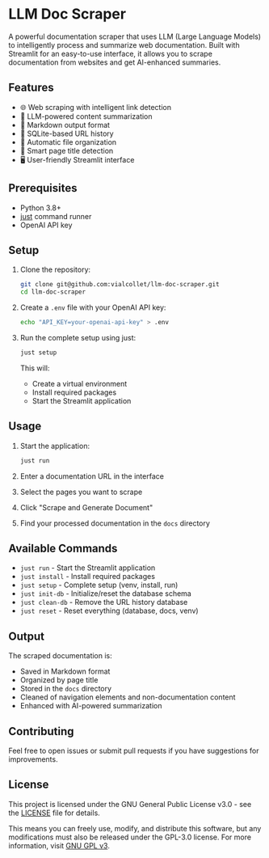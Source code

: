 # LLM Doc Scraper

A powerful documentation scraper that uses LLM (Large Language Models) to intelligently process and summarize web documentation. Built with Streamlit for an easy-to-use interface, it allows you to scrape documentation from websites and get AI-enhanced summaries.

## Features

- 🌐 Web scraping with intelligent link detection
- 🤖 LLM-powered content summarization
- 📝 Markdown output format
- 💾 SQLite-based URL history
- 📁 Automatic file organization
- 🎯 Smart page title detection
- 🖥️ User-friendly Streamlit interface

## Prerequisites

- Python 3.8+
- [just](https://github.com/casey/just) command runner
- OpenAI API key

## Setup

1. Clone the repository:
   ```bash
   git clone git@github.com:vialcollet/llm-doc-scraper.git
   cd llm-doc-scraper
   ```

2. Create a `.env` file with your OpenAI API key:
   ```bash
   echo "API_KEY=your-openai-api-key" > .env
   ```

3. Run the complete setup using just:
   ```bash
   just setup
   ```

   This will:
   - Create a virtual environment
   - Install required packages
   - Start the Streamlit application

## Usage

1. Start the application:
   ```bash
   just run
   ```

2. Enter a documentation URL in the interface
3. Select the pages you want to scrape
4. Click "Scrape and Generate Document"
5. Find your processed documentation in the `docs` directory

## Available Commands

- `just run` - Start the Streamlit application
- `just install` - Install required packages
- `just setup` - Complete setup (venv, install, run)
- `just init-db` - Initialize/reset the database schema
- `just clean-db` - Remove the URL history database
- `just reset` - Reset everything (database, docs, venv)

## Output

The scraped documentation is:
- Saved in Markdown format
- Organized by page title
- Stored in the `docs` directory
- Cleaned of navigation elements and non-documentation content
- Enhanced with AI-powered summarization

## Contributing

Feel free to open issues or submit pull requests if you have suggestions for improvements.

## License

This project is licensed under the GNU General Public License v3.0 - see the [LICENSE](LICENSE) file for details.

This means you can freely use, modify, and distribute this software, but any modifications must also be released under the GPL-3.0 license. For more information, visit [GNU GPL v3](https://www.gnu.org/licenses/gpl-3.0.en.html). 